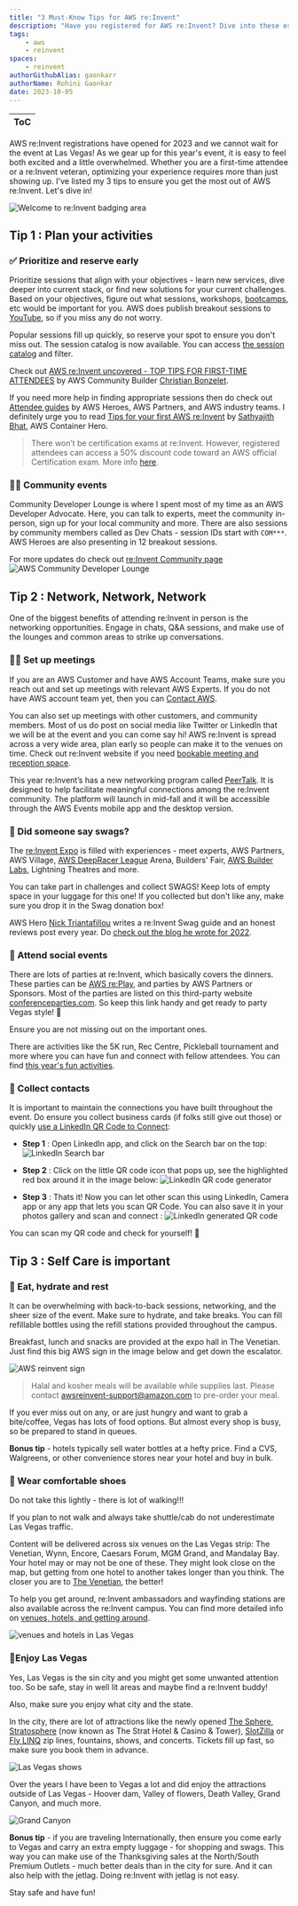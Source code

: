 ```yaml
---
title: "3 Must-Know Tips for AWS re:Invent"
description: "Have you registered for AWS re:Invent? Dive into these essential tips to maximize your experience and get the most out of the event"
tags:
    - aws
    - reinvent
spaces:
    - reinvent
authorGithubAlias: gaonkarr
authorName: Rohini Gaonkar
date: 2023-10-05
---
```


| ToC |
|-----|

AWS re:Invent registrations have opened for 2023 and we cannot wait for the event at Las Vegas!  As we gear up for this year's event, it is easy to feel both excited and a little overwhelmed. Whether you are a first-time attendee or a re:Invent veteran, optimizing your experience requires more than just showing up. I've listed my 3 tips to ensure you get the most out of AWS re:Invent. Let's dive in!

![Welcome to re:Invent badging area](images/reinvent-badging-area.jpg)

## Tip 1 : Plan your activities

### ✅ Prioritize and reserve early

 Prioritize sessions that align with your objectives - learn new services, dive deeper into current stack, or find new solutions for your current challenges. Based on your objectives, figure out what sessions, workshops, [bootcamps](https://reinvent.awsevents.com/learn/bootcamps/), etc would be important for you. AWS does publish breakout sessions to [YouTube](https://www.youtube.com/@AWSEventsChannel), so if you miss any do not worry.

 Popular sessions fill up quickly, so reserve your spot to ensure you don't miss out. The session catalog is now available. You can access [the session catalog](https://reinvent.awsevents.com/session-catalog/) and filter.

 Check out [AWS re:Invent uncovered - TOP TIPS FOR FIRST-TIME ATTENDEES](/posts/reinvent-uncovered) by AWS Community Builder [Christian Bonzelet](https://www.linkedin.com/in/christian-bonzelet/).

 If you need more help in finding appropriate sessions then do check out [Attendee guides](https://reinvent.awsevents.com/learn/attendee-guides/?trk=9798ed69-1e88-43ce-9331-412979cf6c70) by AWS Heroes, AWS Partners, and AWS industry teams. I definitely urge you to read [Tips for your first AWS re:Invent](https://reinvent.awsevents.com/learn/attendee-guides/reliability-engineering/?trk=9798ed69-1e88-43ce-9331-412979cf6c70) by [Sathyajith Bhat](https://aws.amazon.com/developer/community/heroes/sathyajith-bhat/?sc_channel=el&sc_campaign=post&sc_content=three-tips-for-reinvent&sc_geo=mult&sc_country=mult&sc_outcome=acq), AWS Container Hero.

 > There won’t be certification exams at re:Invent.  However, registered attendees can access a 50% discount code toward an AWS official Certification exam. More info [here](https://reinvent.awsevents.com/community/aws-certified/).

### 👩‍💻 Community events

Community Developer Lounge is where I spent most of my time as an AWS Developer Advocate. Here, you can talk to experts, meet the community in-person, sign up for your local community and more. There are also sessions by community members called as Dev Chats - session IDs start with `COM***`. AWS Heroes are also presenting in 12 breakout sessions.

For more updates do check out [re:Invent Community page](https://reinvent.awsevents.com/community/#networking)
![AWS Community Developer Lounge](images/dev-lounge.jpg)

## Tip 2 : Network, Network, Network

One of the biggest benefits of attending re:Invent in person is the networking opportunities. Engage in chats, Q&A sessions, and make use of the lounges and common areas to strike up conversations.

### 🧑‍💻 Set up meetings

If you are an AWS Customer and have AWS Account Teams, make sure you reach out and set up meetings with relevant AWS Experts. If you do not have AWS account team yet, then you can [Contact AWS](https://aws.amazon.com/contact-us/?sc_channel=el&sc_campaign=post&sc_content=three-tips-for-reinvent&sc_geo=mult&sc_country=mult&sc_outcome=ac).

You can also set up meetings with other customers, and community members. Most of us do post on social media like Twitter or LinkedIn that we will be at the event and you can come say hi! AWS re:Invent is spread across a very wide area, plan early so people can make it to the venues on time. Check out re:Invent website if you need [bookable meeting and reception space](https://reinvent.awsevents.com/bookable-meeting-space/).

This year re:Invent’s has a new networking program called  [PeerTalk](https://reinvent.awsevents.com/learn/peertalk/). It is designed to help facilitate meaningful connections among the re:Invent community. The platform will launch in mid-fall and it will be accessible through the AWS Events mobile app and the desktop version.

### 🧦 Did someone say swags?

The [re:Invent Expo](https://reinvent.awsevents.com/learn/expo/) is filled with experiences - meet experts, AWS Partners, AWS Village, [AWS DeepRacer League](https://aws.amazon.com/deepracer/league/?sc_channel=el&sc_campaign=post&sc_content=three-tips-for-reinvent&sc_geo=mult&sc_country=mult&sc_outcome=ac) Arena, Builders' Fair, [AWS Builder Labs](https://reinvent.awsevents.com/learn/aws-builder-labs/), Lightning Theatres and more.

You can take part in challenges and collect SWAGS!  Keep lots of empty space in your luggage for this one! If you collected but don't like any, make sure you drop it in the Swag donation box!

AWS Hero [Nick Triantafillou](https://aws.amazon.com/developer/community/heroes/nick-triantafillou/?sc_channel=el&sc_campaign=post&sc_content=three-tips-for-reinvent&sc_geo=mult&sc_country=mult&sc_outcome=ac) writes a re:Invent Swag guide and an honest reviews post every year. Do [check out the blog he wrote for 2022](https://medium.com/@ntriantafillou/aws-re-invent-2022-swag-review-b9f908028e9c).

### 🪩 Attend social events

There are lots of parties at re:Invent, which basically covers the dinners. These parties can be  [AWS re:Play](https://reinvent.awsevents.com/community/replay/), and parties by AWS Partners or Sponsors. Most of the parties are listed on this third-party website [conferenceparties.com](https://conferenceparties.com/reinvent2023/). So keep this link handy and get ready to party Vegas style! 🥳

Ensure you are not missing out on the important ones.

There are activities like the 5K run, Rec Centre, Pickleball tournament and more where you can have fun and connect with fellow attendees. You can find [this year's fun activities](https://reinvent.awsevents.com/community/#competition).

### 📇 Collect contacts

It is important to maintain the connections you have built throughout the event. Do ensure you collect business cards (if folks still give out those) or quickly [use a LinkedIn QR Code to Connect](https://www.linkedin.com/help/linkedin/answer/a525286/using-a-linkedin-qr-code-to-connect-with-members):

- **Step 1** : Open LinkedIn app, and click on the Search bar on the top:
    ![LinkedIn Search bar](images/linkedin-image-1.PNG)

- **Step 2** : Click on the little QR code icon that pops up, see the highlighted red box around it in the image below:
    ![LinkedIn QR code generator](images/linkedin-image-2.PNG)

- **Step 3** : Thats it! Now you can let other scan this using LinkedIn, Camera app or any app that lets you scan QR Code. You can also save it in your photos gallery and scan and connect :
![LinkedIn generated QR code](images/linkedin-image-3.PNG)

You can scan my QR code and check for yourself! 🙂

## Tip 3 : Self Care is important

### 🍔 Eat, hydrate and rest

It can be overwhelming with back-to-back sessions, networking, and the sheer size of the event. Make sure to hydrate, and take breaks. You can fill refillable bottles using the refill stations provided throughout the campus.

Breakfast, lunch and snacks are provided at the expo hall in The Venetian. Just find this big AWS sign in the image below and get down the escalator.

![AWS reinvent sign](images/aws-reinvent-sign.jpg)

> Halal and kosher meals will be available while supplies last. Please contact awsreinvent-support@amazon.com to pre-order your meal.

If you ever miss out on any, or are just hungry and want to grab a bite/coffee, Vegas has lots of food options. But almost every shop is busy, so be prepared to stand in queues.

**Bonus tip** - hotels typically sell water bottles at a hefty price. Find a CVS, Walgreens, or other convenience stores near your hotel and buy in bulk.

### 👟 Wear comfortable shoes

Do not take this lightly - there is lot of walking!!!

If you plan to not walk and always take shuttle/cab do not underestimate Las Vegas traffic.

Content will be delivered across six venues on the Las Vegas strip: The Venetian, Wynn, Encore, Caesars Forum, MGM Grand, and Mandalay Bay. Your hotel may or may not be one of these. They might look close on the map, but getting from one hotel to another takes longer than you think. The closer you are to [The Venetian](https://maps.app.goo.gl/SgufMSUXc8MG9fAJ9), the better!

To help you get around, re:Invent ambassadors and wayfinding stations are also available across the re:Invent campus. You can find more detailed info on [venues, hotels, and getting around](https://reinvent.awsevents.com/campus/).

![venues and hotels in Las Vegas](images/re-invent-hotel-map.jpg "Image from AWS re:Invent website")

### 🎰Enjoy Las Vegas

Yes, Las Vegas is the sin city and you might get some unwanted attention too. So be safe, stay in well lit areas and maybe find a re:Invent buddy!

Also, make sure you enjoy what city and the state.

In the city, there are lot of attractions like  the newly opened [The Sphere](https://www.thespherevegas.com/), [Stratosphere](https://thestrat.com/attractions) (now known as The Strat Hotel & Casino & Tower), [SlotZilla](https://vegasexperience.com/slotzilla-zip-line/) or [Fly LINQ](https://www.caesars.com/linq/things-to-do/attractions/fly-linq) zip lines, fountains, shows, and concerts. Tickets fill up fast, so make sure you book them in advance.

![Las Vegas shows](images/vegas-show.jpg)

Over the years I have been to Vegas a lot and did enjoy the attractions outside of Las Vegas - Hoover dam, Valley of flowers, Death Valley, Grand Canyon, and much more.

![Grand Canyon](images/grand-canyon.jpeg)

**Bonus tip** - if you are traveling Internationally, then ensure you come early to Vegas and carry an extra empty luggage - for shopping and swags. This way you can make use of the Thanksgiving sales at the North/South Premium Outlets - much better deals than in the city for sure. And it can also help with the jetlag. Doing re:Invent with jetlag is not easy.

Stay safe and have fun!
